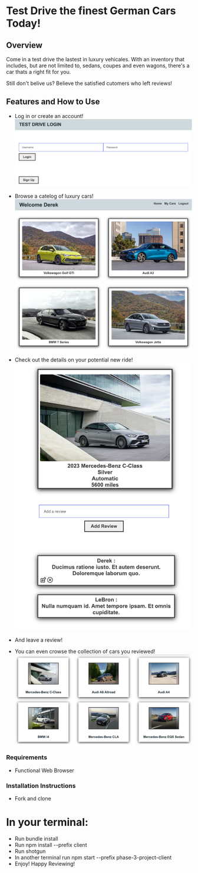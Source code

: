 # Test Drive the finest German Cars Today! 

## Overview 

Come in a test drive the lastest in luxury vehicales. With an inventory that includes, but are not limited to, sedans, coupes and even wagons, there's a car thats a right fit for you. 

Still don't belive us? Believe the satisfied cutomers who left reviews!

## Features and How to Use

* Log in or create an account!
![login-screen](images/login-screen.png)

* Browse a catelog of luxury cars!
![car-page](images/car-page.png)

* Check out the details on your potential new ride!
![review-car](images/review-car.png)
* And leave a review! 

* You can even crowse the collection of cars you reviewed! 
![my-cars](images/my-cars.png)

### Requirements 
* Functional Web Browser

### Installation Instructions 
* Fork and clone

# In your terminal:
* Run bundle install
* Run npm install --prefix client
* Run shotgun
* In another terminal run npm start --prefix phase-3-project-client 
* Enjoy! Happy Reviewing! 